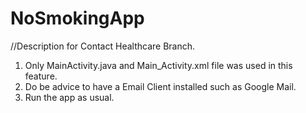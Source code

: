 # NoSmokingApp

//Description for Contact Healthcare Branch.

1. Only MainActivity.java and Main_Activity.xml file was used in this feature.
2. Do be advice to have a Email Client installed such as Google Mail. 
3. Run the app as usual. 
